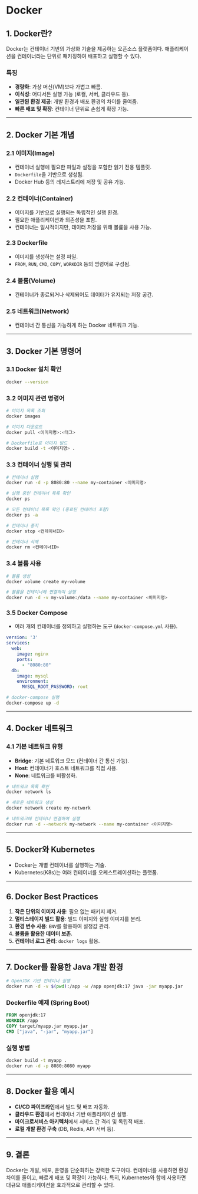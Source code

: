 # Docker 

## 1. Docker란?
Docker는 컨테이너 기반의 가상화 기술을 제공하는 오픈소스 플랫폼이다. 애플리케이션을 컨테이너라는 단위로 패키징하여 배포하고 실행할 수 있다.

### 특징
- **경량화**: 가상 머신(VM)보다 가볍고 빠름.
- **이식성**: 어디서든 실행 가능 (로컬, 서버, 클라우드 등).
- **일관된 환경 제공**: 개발 환경과 배포 환경의 차이를 줄여줌.
- **빠른 배포 및 확장**: 컨테이너 단위로 손쉽게 확장 가능.

---

## 2. Docker 기본 개념
### 2.1 이미지(Image)
- 컨테이너 실행에 필요한 파일과 설정을 포함한 읽기 전용 템플릿.
- `Dockerfile`을 기반으로 생성됨.
- Docker Hub 등의 레지스트리에 저장 및 공유 가능.

### 2.2 컨테이너(Container)
- 이미지를 기반으로 실행되는 독립적인 실행 환경.
- 필요한 애플리케이션과 의존성을 포함.
- 컨테이너는 일시적이지만, 데이터 저장을 위해 볼륨을 사용 가능.

### 2.3 Dockerfile
- 이미지를 생성하는 설정 파일.
- `FROM`, `RUN`, `CMD`, `COPY`, `WORKDIR` 등의 명령어로 구성됨.

### 2.4 볼륨(Volume)
- 컨테이너가 종료되거나 삭제되어도 데이터가 유지되는 저장 공간.

### 2.5 네트워크(Network)
- 컨테이너 간 통신을 가능하게 하는 Docker 네트워크 기능.

---

## 3. Docker 기본 명령어
### 3.1 Docker 설치 확인
```sh
docker --version
```

### 3.2 이미지 관련 명령어
```sh
# 이미지 목록 조회
docker images

# 이미지 다운로드
docker pull <이미지명>:<태그>

# Dockerfile로 이미지 빌드
docker build -t <이미지명> .
```

### 3.3 컨테이너 실행 및 관리
```sh
# 컨테이너 실행
docker run -d -p 8080:80 --name my-container <이미지명>

# 실행 중인 컨테이너 목록 확인
docker ps

# 모든 컨테이너 목록 확인 (종료된 컨테이너 포함)
docker ps -a

# 컨테이너 중지
docker stop <컨테이너ID>

# 컨테이너 삭제
docker rm <컨테이너ID>
```

### 3.4 볼륨 사용
```sh
# 볼륨 생성
docker volume create my-volume

# 볼륨을 컨테이너에 연결하여 실행
docker run -d -v my-volume:/data --name my-container <이미지명>
```

### 3.5 Docker Compose
- 여러 개의 컨테이너를 정의하고 실행하는 도구 (`docker-compose.yml` 사용).

```yaml
version: '3'
services:
  web:
    image: nginx
    ports:
      - "8080:80"
  db:
    image: mysql
    environment:
      MYSQL_ROOT_PASSWORD: root
```

```sh
# docker-compose 실행
docker-compose up -d
```

---

## 4. Docker 네트워크
### 4.1 기본 네트워크 유형
- **Bridge**: 기본 네트워크 모드 (컨테이너 간 통신 가능).
- **Host**: 컨테이너가 호스트 네트워크를 직접 사용.
- **None**: 네트워크를 비활성화.

```sh
# 네트워크 목록 확인
docker network ls

# 새로운 네트워크 생성
docker network create my-network

# 네트워크에 컨테이너 연결하여 실행
docker run -d --network my-network --name my-container <이미지명>
```

---

## 5. Docker와 Kubernetes
- Docker는 개별 컨테이너를 실행하는 기술.
- Kubernetes(K8s)는 여러 컨테이너를 오케스트레이션하는 플랫폼.

---

## 6. Docker Best Practices
1. **작은 단위의 이미지 사용**: 필요 없는 패키지 제거.
2. **멀티스테이지 빌드 활용**: 빌드 이미지와 실행 이미지를 분리.
3. **환경 변수 사용**: `ENV`를 활용하여 설정값 관리.
4. **볼륨을 활용한 데이터 보존**.
5. **컨테이너 로그 관리**: `docker logs` 활용.

---

## 7. Docker를 활용한 Java 개발 환경
```sh
# OpenJDK 기반 컨테이너 실행
docker run -d -v $(pwd):/app -w /app openjdk:17 java -jar myapp.jar
```

### Dockerfile 예제 (Spring Boot)
```dockerfile
FROM openjdk:17
WORKDIR /app
COPY target/myapp.jar myapp.jar
CMD ["java", "-jar", "myapp.jar"]
```

### 실행 방법
```sh
docker build -t myapp .
docker run -d -p 8080:8080 myapp
```

---

## 8. Docker 활용 예시
- **CI/CD 파이프라인**에서 빌드 및 배포 자동화.
- **클라우드 환경**에서 컨테이너 기반 애플리케이션 실행.
- **마이크로서비스 아키텍처**에서 서비스 간 격리 및 독립적 배포.
- **로컬 개발 환경 구축** (DB, Redis, API 서버 등).

---

## 9. 결론
Docker는 개발, 배포, 운영을 단순화하는 강력한 도구이다. 컨테이너를 사용하면 환경 차이를 줄이고, 빠르게 배포 및 확장이 가능하다. 특히, Kubernetes와 함께 사용하면 대규모 애플리케이션을 효과적으로 관리할 수 있다.
```